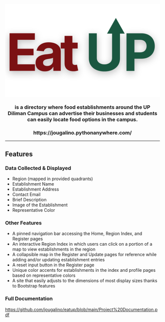 <img align="center" src="https://github.com/jougalino/eatup/blob/main/static/img/logo.png">
<h3 align="center">is a directory where food establishments around the UP Diliman Campus can advertise their businesses and students can easily locate food options in the campus.</h3>
<h3 align="center">https://jougalino.pythonanywhere.com/</h3>

---
## Features
### Data Collected & Displayed
- Region (mapped in provided quadrants)
- Establishment Name
- Establishment Address
- Contact Email
- Brief Description
- Image of the Establishment
- Representative Color

### Other Features
- A pinned navigation bar accessing the Home, Region Index, and Register pages
- An interactive Region Index in which users can click on a portion of a map to view establishments in the region
- A collapsible map in the Register and Update pages for reference while  adding and/or updating establishment entries
- A reset input button in the Register page
- Unique color accents for establishments in the index and profile pages based on representative colors
- A site that easily adjusts to the dimensions of most display sizes thanks to Bootstrap features

### Full Documentation
https://github.com/jougalino/eatup/blob/main/Project%20Documentation.pdf
